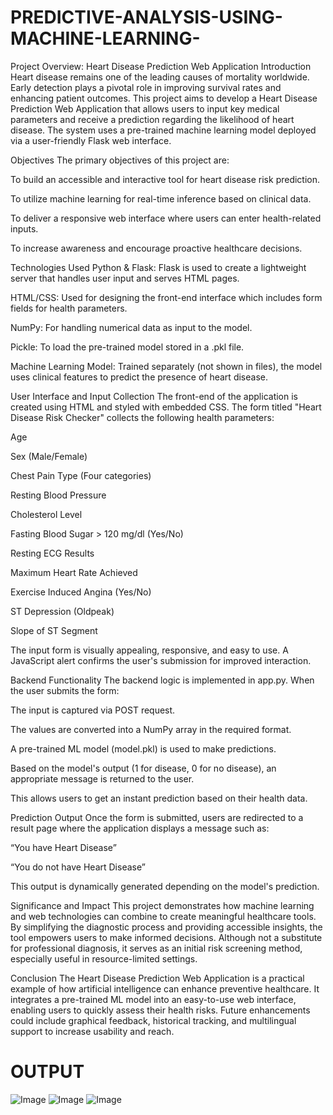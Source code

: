 # PREDICTIVE-ANALYSIS-USING-MACHINE-LEARNING-

Project Overview: Heart Disease Prediction Web Application
Introduction
Heart disease remains one of the leading causes of mortality worldwide. Early detection plays a pivotal role in improving survival rates and enhancing patient outcomes. This project aims to develop a Heart Disease Prediction Web Application that allows users to input key medical parameters and receive a prediction regarding the likelihood of heart disease. The system uses a pre-trained machine learning model deployed via a user-friendly Flask web interface.

Objectives
The primary objectives of this project are:

To build an accessible and interactive tool for heart disease risk prediction.

To utilize machine learning for real-time inference based on clinical data.

To deliver a responsive web interface where users can enter health-related inputs.

To increase awareness and encourage proactive healthcare decisions.

Technologies Used
Python & Flask: Flask is used to create a lightweight server that handles user input and serves HTML pages.

HTML/CSS: Used for designing the front-end interface which includes form fields for health parameters.

NumPy: For handling numerical data as input to the model.

Pickle: To load the pre-trained model stored in a .pkl file.

Machine Learning Model: Trained separately (not shown in files), the model uses clinical features to predict the presence of heart disease.

User Interface and Input Collection
The front-end of the application is created using HTML and styled with embedded CSS. The form titled "Heart Disease Risk Checker" collects the following health parameters:

Age

Sex (Male/Female)

Chest Pain Type (Four categories)

Resting Blood Pressure

Cholesterol Level

Fasting Blood Sugar > 120 mg/dl (Yes/No)

Resting ECG Results

Maximum Heart Rate Achieved

Exercise Induced Angina (Yes/No)

ST Depression (Oldpeak)

Slope of ST Segment

The input form is visually appealing, responsive, and easy to use. A JavaScript alert confirms the user's submission for improved interaction.

Backend Functionality
The backend logic is implemented in app.py. When the user submits the form:

The input is captured via POST request.

The values are converted into a NumPy array in the required format.

A pre-trained ML model (model.pkl) is used to make predictions.

Based on the model's output (1 for disease, 0 for no disease), an appropriate message is returned to the user.

This allows users to get an instant prediction based on their health data.

Prediction Output
Once the form is submitted, users are redirected to a result page where the application displays a message such as:

“You have Heart Disease”

“You do not have Heart Disease”

This output is dynamically generated depending on the model's prediction.

Significance and Impact
This project demonstrates how machine learning and web technologies can combine to create meaningful healthcare tools. By simplifying the diagnostic process and providing accessible insights, the tool empowers users to make informed decisions. Although not a substitute for professional diagnosis, it serves as an initial risk screening method, especially useful in resource-limited settings.

Conclusion
The Heart Disease Prediction Web Application is a practical example of how artificial intelligence can enhance preventive healthcare. It integrates a pre-trained ML model into an easy-to-use web interface, enabling users to quickly assess their health risks. Future enhancements could include graphical feedback, historical tracking, and multilingual support to increase usability and reach.

# OUTPUT
![Image](https://github.com/user-attachments/assets/9cf9cae6-175e-4e86-a195-709a11f75f28)
![Image](https://github.com/user-attachments/assets/fa22cd67-5ccb-489d-b1a7-9342a4db7bfb)
![Image](https://github.com/user-attachments/assets/1d055d32-5908-4ae3-84e7-45bd5204f932)
